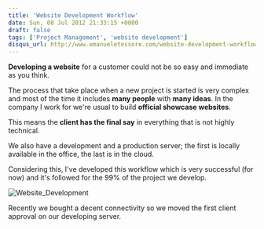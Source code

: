 ```yaml
---
title: 'Website Development Workflow'
date: Sun, 08 Jul 2012 21:33:15 +0000
draft: false
tags: ['Project Management', 'website development']
disqus_url: http://www.emanueletessore.com/website-development-workflow/
---
```


**Developing a website** for a customer could not be so easy and immediate as you think.

The process that take place when a new project is started is very complex and most of the time it includes **many
people** with **many ideas**. In the company I work for we're usual to build **official showcase websites**.

This means the **client has the final say** in everything that is not highly technical.

We also have a development and a production server; the first is locally available in the office, the last is in the
cloud.

Considering this, I've developed this workflow which is very successful (for now) and it's followed for the 99% of the
project we develop.

![](/old-blog/website-development-workflow/Website_Development.png "Website_Development")

Recently we bought a decent connectivity so we moved the first client approval on our developing server.